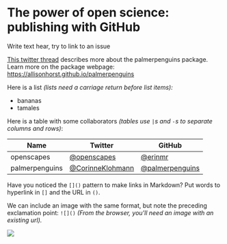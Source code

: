 # The power of open science: publishing with GitHub

Write text hear, try to link to an issue

[This twitter thread](https://twitter.com/allison_horst/status/1287772985630191617) describes more about the palmerpenguins package. 
Learn more on the package webpage: <https://allisonhorst.github.io/palmerpenguins>

Here is a list *(lists need a carriage return before list items):*

- bananas
- tamales

Here is a table with some collaborators *(tables use `|`s and `-`s to separate columns and rows)*:


Name | Twitter | GitHub
-----|---------|--------
openscapes | [@openscapes](https://twitter.com/openscapes) | [@erinmr](https://github.com/openscapes)
palmerpenguins | [@CorinneKlohmann](https://twitter.com/CorinneKlohmann) | [@palmerpenguins](https://github.com/allisonhorst/palmerpenguins)

Have you noticed the `[]()` pattern to make links in Markdown? Put words to hyperlink in `[]` and the URL in `()`. 

We can include an image with the same format, but note the preceding exclamation point: `![]()` *(From the browser, you'll need an image with an existing url).* 

![](https://octodex.github.com/images/labtocat.png)
